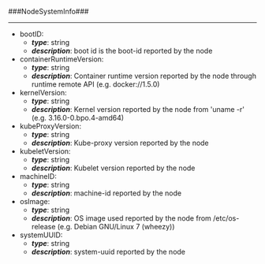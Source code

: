 ###NodeSystemInfo###

---
* bootID: 
  * **_type_**: string
  * **_description_**: boot id is the boot-id reported by the node
* containerRuntimeVersion: 
  * **_type_**: string
  * **_description_**: Container runtime version reported by the node through runtime remote API (e.g. docker://1.5.0)
* kernelVersion: 
  * **_type_**: string
  * **_description_**: Kernel version reported by the node from 'uname -r' (e.g. 3.16.0-0.bpo.4-amd64)
* kubeProxyVersion: 
  * **_type_**: string
  * **_description_**: Kube-proxy version reported by the node
* kubeletVersion: 
  * **_type_**: string
  * **_description_**: Kubelet version reported by the node
* machineID: 
  * **_type_**: string
  * **_description_**: machine-id reported by the node
* osImage: 
  * **_type_**: string
  * **_description_**: OS image used reported by the node from /etc/os-release (e.g. Debian GNU/Linux 7 (wheezy))
* systemUUID: 
  * **_type_**: string
  * **_description_**: system-uuid reported by the node
